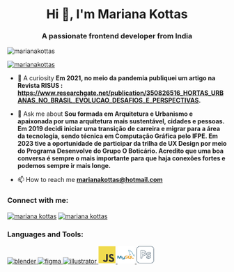 <h1 align="center">Hi 👋, I'm Mariana Kottas</h1>
<h3 align="center">A passionate frontend developer from India</h3>

<p align="left"> <img src="https://komarev.com/ghpvc/?username=marianakottas&label=Profile%20views&color=0e75b6&style=flat" alt="marianakottas" /> </p>

<p align="left"> <a href="https://github.com/ryo-ma/github-profile-trophy"><img src="https://github-profile-trophy.vercel.app/?username=marianakottas" alt="marianakottas" /></a> </p>

- 🌱 A curiosity **Em 2021, no meio da pandemia publiquei um artigo na Revista RISUS : https://www.researchgate.net/publication/350826516_HORTAS_URBANAS_NO_BRASIL_EVOLUCAO_DESAFIOS_E_PERSPECTIVAS.**

- 💬 Ask me about **Sou formada em Arquitetura e Urbanismo e apaixonada por uma arquitetura mais sustentável, cidades e pessoas. Em 2019 decidi iniciar uma transição de carreira e migrar para a área da tecnologia, sendo técnica em Computação Gráfica pelo IFPE. Em 2023 tive a oportunidade de participar da trilha de UX Design por meio do Programa Desenvolve do Grupo O Boticário. Acredito que uma boa conversa é sempre o mais importante para que haja conexões fortes e podemos sempre ir mais longe.**

- 📫 How to reach me **marianakottas@hotmail.com**

<h3 align="left">Connect with me:</h3>
<p align="left">
<a href="https://linkedin.com/in/mariana kottas" target="blank"><img align="center" src="https://raw.githubusercontent.com/rahuldkjain/github-profile-readme-generator/master/src/images/icons/Social/linked-in-alt.svg" alt="mariana kottas" height="30" width="40" /></a>
<a href="https://www.behance.net/mariana kottas" target="blank"><img align="center" src="https://raw.githubusercontent.com/rahuldkjain/github-profile-readme-generator/master/src/images/icons/Social/behance.svg" alt="mariana kottas" height="30" width="40" /></a>
</p>

<h3 align="left">Languages and Tools:</h3>
<p align="left"> <a href="https://www.blender.org/" target="_blank" rel="noreferrer"> <img src="https://download.blender.org/branding/community/blender_community_badge_white.svg" alt="blender" width="40" height="40"/> </a> <a href="https://www.figma.com/" target="_blank" rel="noreferrer"> <img src="https://www.vectorlogo.zone/logos/figma/figma-icon.svg" alt="figma" width="40" height="40"/> </a> <a href="https://www.adobe.com/in/products/illustrator.html" target="_blank" rel="noreferrer"> <img src="https://www.vectorlogo.zone/logos/adobe_illustrator/adobe_illustrator-icon.svg" alt="illustrator" width="40" height="40"/> </a> <a href="https://developer.mozilla.org/en-US/docs/Web/JavaScript" target="_blank" rel="noreferrer"> <img src="https://raw.githubusercontent.com/devicons/devicon/master/icons/javascript/javascript-original.svg" alt="javascript" width="40" height="40"/> </a> <a href="https://www.mysql.com/" target="_blank" rel="noreferrer"> <img src="https://raw.githubusercontent.com/devicons/devicon/master/icons/mysql/mysql-original-wordmark.svg" alt="mysql" width="40" height="40"/> </a> <a href="https://www.photoshop.com/en" target="_blank" rel="noreferrer"> <img src="https://raw.githubusercontent.com/devicons/devicon/master/icons/photoshop/photoshop-line.svg" alt="photoshop" width="40" height="40"/> </a> </p>
